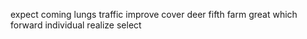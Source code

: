 expect coming lungs traffic improve cover deer fifth farm great which forward individual realize select